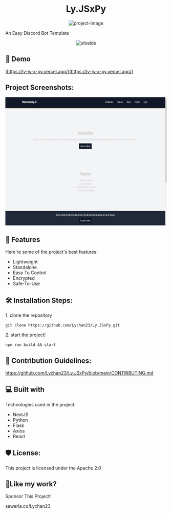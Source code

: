 <h1 align="center" id="title">Ly.JSxPy</h1>

<p align="center"><img src="https://socialify.git.ci/Lychan23/Ly.JSxPy/image?forks=1&amp;issues=1&amp;language=1&amp;name=1&amp;owner=1&amp;pulls=1&amp;stargazers=1&amp;theme=Light" alt="project-image"></p>

<p id="description">An Easy Discord Bot Template</p>

<p align="center"><img src="https://img.shields.io/badge/Lychan23_JS_x_Py-Python-black" alt="shields"></p>

<h2>🚀 Demo</h2>

[https://ly-js-x-py.vercel.app/](https://ly-js-x-py.vercel.app/)

<h2>Project Screenshots:</h2>

<img src="https://raw.githubusercontent.com/Lychan23/Ly.JSxPy/main/docs/Screenshot%202024-07-10%20163843.png" alt="project-screenshot" width="1000" height="400/">

  
  
<h2>🧐 Features</h2>

Here're some of the project's best features:

*   Lightweight
*   Standalone
*   Easy To Control
*   Encrypted
*   Safe-To-Use

<h2>🛠️ Installation Steps:</h2>

<p>1. clone the repository</p>

```
git clone https://github.com/Lychan23/Ly.JSxPy.git
```

<p>2. start the project!</p>

```
npm run build && start
```

<h2>🍰 Contribution Guidelines:</h2>

https://github.com/Lychan23/Ly.JSxPy/blob/main/CONTRIBUTING.md

  
  
<h2>💻 Built with</h2>

Technologies used in the project:

*   NextJS
*   Python
*   Flask
*   Axios
*   React

<h2>🛡️ License:</h2>

This project is licensed under the Apache 2.0

<h2>💖Like my work?</h2>

Sponsor This Project!<p>saweria.co/Lychan23</p>
